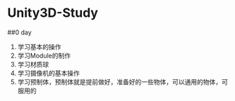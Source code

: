 # Unity3D-Study
##0 day
 1. 学习基本的操作
 2. 学习Module的制作
 3. 学习材质球
 4. 学习摄像机的基本操作
 5. 学习预制体，预制体就是提前做好，准备好的一些物体，可以通用的物体，可服用的
